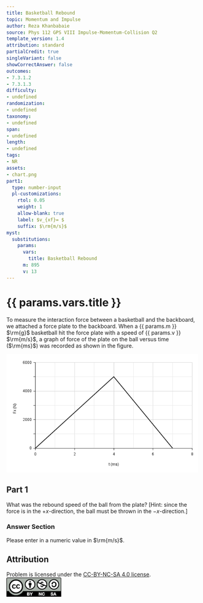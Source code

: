 ```yaml
---
title: Basketball Rebound
topic: Momentum and Impulse
author: Reza Khanbabaie
source: Phys 112 GPS VIII Impulse-Momentum-Collision Q2
template_version: 1.4
attribution: standard
partialCredit: true
singleVariant: false
showCorrectAnswer: false
outcomes:
- 7.3.1.2
- 7.3.1.3
difficulty:
- undefined
randomization:
- undefined
taxonomy:
- undefined
span:
- undefined
length:
- undefined
tags:
- NR
assets:
- chart.png
part1:
  type: number-input
  pl-customizations:
    rtol: 0.05
    weight: 1
    allow-blank: true
    label: $v_{xf}= $
    suffix: $\rm{m/s}$
myst:
  substitutions:
    params:
      vars:
        title: Basketball Rebound
      m: 895
      v: 13
---
```

# {{ params.vars.title }}
To measure the interaction force between a basketball and the backboard, we attached a force plate to the backboard. When a {{ params.m }} $\rm{g}$ basketball hit the force plate with a speed of {{ params.v }} $\rm{m/s}$, a graph of force of the plate on the ball versus time ($\rm{ms}$) was recorded as shown in the figure.

<img src="chart.png" alt="A graph where time is measured in milliseconds along the x-axis, and Force sub x is measured in Newtons along the y-axis. The force increases linearly from (0,0) to (4,5000), and then decreases linearly from (4,5000) to (7,0), forming a triangle." width=500>

## Part 1

What was the rebound speed of the ball from the plate? \[Hint: since the force is in the $+x$-direction, the ball must be thrown in the $-x$-direction.\]

### Answer Section

Please enter in a numeric value in $\rm{m/s}$.

## Attribution

Problem is licensed under the [CC-BY-NC-SA 4.0 license](https://creativecommons.org/licenses/by-nc-sa/4.0/).<br> ![The Creative Commons 4.0 license requiring attribution-BY, non-commercial-NC, and share-alike-SA license.](https://raw.githubusercontent.com/firasm/bits/master/by-nc-sa.png)